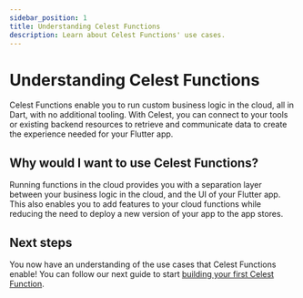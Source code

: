 ```yaml
---
sidebar_position: 1
title: Understanding Celest Functions
description: Learn about Celest Functions' use cases.
---
```


# Understanding Celest Functions

Celest Functions enable you to run custom business logic in the cloud, all in Dart, with no additional tooling. With Celest, you can connect to your tools or existing backend resources to retrieve and communicate data to create the experience needed for your Flutter app. 

## Why would I want to use Celest Functions?

Running functions in the cloud provides you with a separation layer between your business logic in the cloud, and the UI of your Flutter app. This also enables you to add features to your cloud functions while reducing the need to deploy a new version of your app to the app stores.

## Next steps

You now have an understanding of the use cases that Celest Functions enable! You can follow our next guide to start [building your first Celest Function](/docs/functions/creating-functions.md).